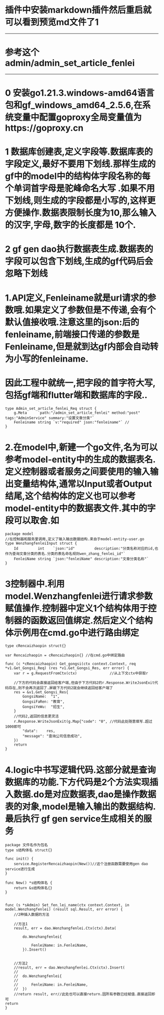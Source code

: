 # 插件中安装markdown插件然后重启就可以看到预览md文件了1

***

# 参考这个 admin/admin_set_article_fenlei

---

# 0 安装go1.21.3.windows-amd64语言包和gf_windows_amd64_2.5.6,在系统变量中配置goproxy全局变量值为https://goproxy.cn 

# 1 数据库创建表,定义字段等.数据库表的字段定义,最好不要用下划线.那样生成的gf中的model中的结构体字段名称的每个单词首字母是驼峰命名大写 .如果不用下划线,则生成的字段都是小写的,这样更方便操作.数据表限制长度为10,那么输入的汉字,字母,数字的长度都是 10个.


# 2 gf gen dao执行数据表生成.数据表的字段可以包含下划线,生成的gf代码后会忽略下划线



# 1.API定义,Fenleiname就是url请求的参数哦.如果定义了参数但是不传递,会有个默认值接收哦.注意这里的json:后的fenleiname,前端接口传递的参数是Fenleiname,但是就到达gf内部会自动转为小写的fenleiname.   
   # 因此工程中就统一,把字段的首字符大写,包括gf端和flutter端和数据库的字段..

```
type Admin_set_article_fenlei_Req struct {
	g.Meta     `path:"/admin_set_article_fenlei" method:"post" tags:"AdminService" summary:"设置文章分类"`
	Fenleiname string `v:"required" json:"fenleiname"` //
}
```

# 2.在model中,新建一个go文件,名为可以参考model-entity中的生成的数据表名.定义控制器或者服务之间要使用的输入输出变量结构体,通常以Input或者Output结尾,这个结构体的定义也可以参考model-entity中的数据表文件.其中的字段可以取舍.如

```
package model
//在控制器和服务里调用,定义了输入输出数据结构.来自于model-entity-user.go
type WenzhangfenleiInput struct {
	Id         int    `json:"id"         description:"分类名称对应的id,也作为查询文章分类的表名.分类的表名命名规则wen_zhang_fenlei_id"`
	FenleiName string `json:"fenleiName" description:"文章分类名称"`
}
```

# 3控制器中.利用model.Wenzhangfenlei进行请求参数赋值操作.控制器中定义1个结构体用于控制器的函数返回值绑定.然后定义个结构体示例用在cmd.go中进行路由绑定

```
type cRencaizhaopin struct{}

var Rencaizhaopin = cRencaizhaopin{} //在cmd.go中绑定路由

func (c *cRencaizhaopin) Get_gongsi(ctx context.Context, req *v1.Get_Gongsi_Req) (res *v1.Get_Gongsi_Res, err error) {
	var r = g.RequestFromCtx(ctx)               //从上下文ctx中获取r

	//下方的代码会直接返回给客户端,但由于下方代码2的r.Response.WriteJsonExit代码存在,则不会再次返回了.屏蔽下方代码2就会继续返回给客户端了
	res = &v1.Get_Gongsi_Res{
		GongsiName:  "1",
		GongsiFaRen: "教育",
		GongsiYeWu:  "招生",
	}
	//代码2,返回的信息更灵活
	r.Response.WriteJsonExit(g.Map{"code": "0", //代码此处随意填写.超过1000即可
		"data":    res,
		"message": "查询公司信息成功",
	})
	return
}
```

# 4.logic中书写逻辑代码.这部分就是查询数据库的功能.下方代码是2个方法实现插入数据.do是对应数据表,dao是操作数据表的对象,model是输入输出的数据结构. 最后执行 gf gen service生成相关的服务

```
package 文件名作为包名
type s结构体名 struct{}

func init() {
	service.RegisterRencaizhaopin(New())//这个注册函数需要使用gen dao service进行生成
}

func New() *s结构体名 {
	return &s结构体名{}
}


func (s *sAdmin) Set_fen_lei_name(ctx context.Context, in model.Wenzhangfenlei) (result sql.Result, err error) {
	//2种插入数据的方法

	//方法1
	result, err = dao.Wenzhangfenlei.Ctx(ctx).Data(

		do.Wenzhangfenlei{

			FenleiName: in.FenleiName,
		}).Insert()


	//方法2
	//result, err = dao.Wenzhangfenlei.Ctx(ctx).Insert(
	//
	//	do.Wenzhangfenlei{
	//
	//		FenleiName: in.FenleiName,
	//	})
	//return result, err//此处也可以直接return.因所有参数已经赋值.直接返回即可
return
}
```
